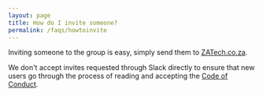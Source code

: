 ```yaml
---
layout: page
title: How do I invite someone?
permalink: /faqs/howtoinvite
---
```


Inviting someone to the group is easy, simply send them to [ZATech.co.za](https://zatech.co.za).

We don't accept invites requested through Slack directly to ensure that new users go through the process of reading and accepting the [Code of Conduct](https://github.com/zatech/code-of-conduct).
